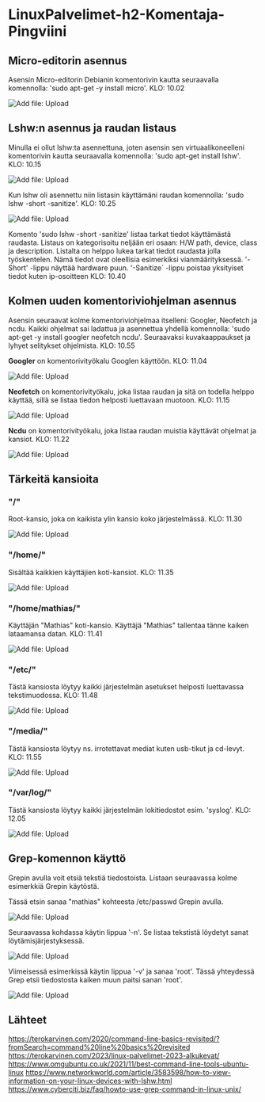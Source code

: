 # LinuxPalvelimet-h2-Komentaja-Pingviini

## Micro-editorin asennus
Asensin Micro-editorin Debianin komentorivin kautta seuraavalla komennolla: 'sudo apt-get -y install micro'. KLO: 10.02

![Add file: Upload](micro-install.png)

## Lshw:n asennus ja raudan listaus
Minulla ei ollut lshw:ta asennettuna, joten asensin sen virtuaalikoneelleni komentorivin kautta seuraavalla komennolla: 'sudo apt-get install lshw'. KLO: 10.15

![Add file: Upload](lshw-install.png)

Kun lshw oli asennettu niin listasin käyttämäni raudan komennolla: 'sudo lshw -short -sanitize'. KLO: 10.25

![Add file: Upload](KoneenRauta.png)

Komento 'sudo lshw -short -sanitize' listaa tarkat tiedot käyttämästä raudasta. Listaus on kategorisoitu neljään eri osaan: H/W path, device, class ja description. Listalta on helppo lukea tarkat tiedot raudasta jolla työskentelen. Nämä tiedot ovat oleellisia esimerkiksi vianmäärityksessä. '-Short' -lippu näyttää hardware puun. '-Sanitize´ -lippu poistaa yksityiset tiedot kuten ip-osoitteen KLO: 10.40

## Kolmen uuden komentoriviohjelman asennus
Asensin seuraavat kolme komentoriviohjelmaa itselleni: Googler, Neofetch ja ncdu. Kaikki ohjelmat sai ladattua ja asennettua yhdellä komennolla: 'sudo apt-get -y install googler neofetch ncdu'. Seuraavaksi kuvakaappaukset ja lyhyet selitykset ohjelmista. KLO: 10.55

**Googler** on komentorivityökalu Googlen käyttöön. KLO: 11.04

![Add file: Upload](googler.png)

**Neofetch** on komentorivityökalu, joka listaa raudan ja sitä on todella helppo käyttää, sillä se listaa tiedon helposti luettavaan muotoon. KLO: 11.15

![Add file: Upload](neofetch.png)

**Ncdu** on komentorivityökalu, joka listaa raudan muistia käyttävät ohjelmat ja kansiot. KLO: 11.22

![Add file: Upload](ncdu.png)

## Tärkeitä kansioita

### "/"
Root-kansio, joka on kaikista ylin kansio koko järjestelmässä. KLO: 11.30

![Add file: Upload](root.png)

### "/home/"
Sisältää kaikkien käyttäjien koti-kansiot. KLO: 11.35

![Add file: Upload](home.png)

### "/home/mathias/"
Käyttäjän "Mathias" koti-kansio. Käyttäjä "Mathias" tallentaa tänne kaiken lataamansa datan. KLO: 11.41

![Add file: Upload](mathias.png)

### "/etc/"
Tästä kansiosta löytyy kaikki järjestelmän asetukset helposti luettavassa tekstimuodossa. KLO: 11.48

![Add file: Upload](etc.png)

### "/media/"
Tästä kansiosta löytyy ns. irrotettavat mediat kuten usb-tikut ja cd-levyt. KLO: 11.55

![Add file: Upload](media.png)

### "/var/log/"
Tästä kansiosta löytyy kaikki järjestelmän lokitiedostot esim. 'syslog'. KLO: 12.05

![Add file: Upload](varLog.png)

## Grep-komennon käyttö
Grepin avulla voit etsiä tekstiä tiedostoista. Listaan seuraavassa kolme esimerkkiä Grepin käytöstä.

Tässä etsin sanaa "mathias" kohteesta /etc/passwd Grepin avulla.

![Add file: Upload](grep1.png)

Seuraavassa kohdassa käytin lippua '-n'. Se listaa tekstistä löydetyt sanat löytämisjärjestyksessä.

![Add file: Upload](grep2.png)

Viimeisessä esimerkissä käytin lippua '-v' ja sanaa 'root'. Tässä yhteydessä Grep etsii tiedostosta kaiken muun paitsi sanan 'root'.

![Add file: Upload](grep3.png)

## Lähteet
https://terokarvinen.com/2020/command-line-basics-revisited/?fromSearch=command%20line%20basics%20revisited
https://terokarvinen.com/2023/linux-palvelimet-2023-alkukevat/
https://www.omgubuntu.co.uk/2021/11/best-command-line-tools-ubuntu-linux
https://www.networkworld.com/article/3583598/how-to-view-information-on-your-linux-devices-with-lshw.html
https://www.cyberciti.biz/faq/howto-use-grep-command-in-linux-unix/
